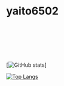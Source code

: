# yaito6502

<br>
<br>
<br>
<br>
<br>

[![GitHub stats](https://github-readme-stats-hosting-2948.vercel.app/api?username=yaito6502&count_private=true&show_icons=true&theme=tokyonight)]

[![Top Langs](https://github-readme-stats.vercel.app/api/top-langs/?username=yaito6502&layout=compact)](https://github.com/anuraghazra/github-readme-stats)

